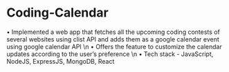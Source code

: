 # Coding-Calendar

• Implemented a web app that fetches all the upcoming coding contests of several websites using clist API and adds
them as a google calendar event using google calendar API \n
• Offers the feature to customize the calendar updates according to the user’s preference \n
• Tech stack - JavaScript, NodeJS, ExpressJS, MongoDB, React

